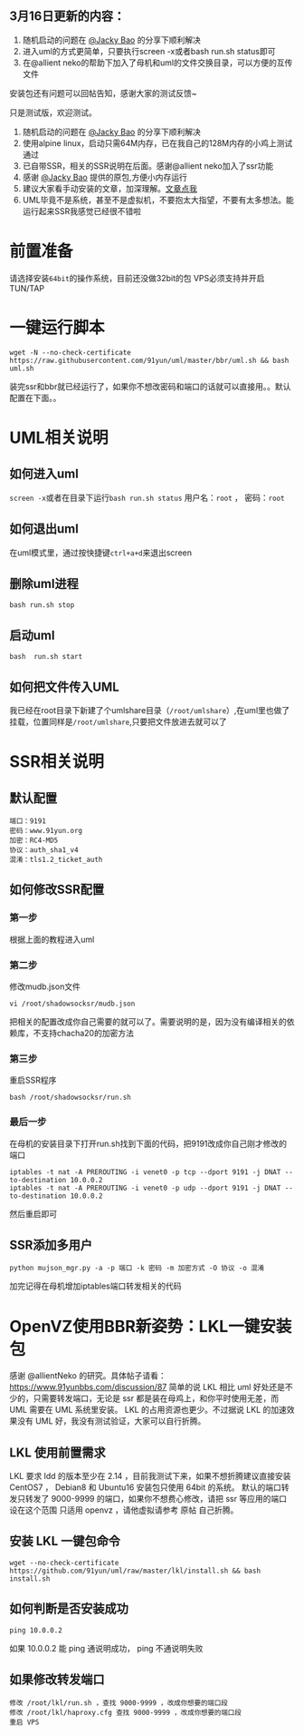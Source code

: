 ## 3月16日更新的内容：
1. 随机启动的问题在 [@Jacky Bao](https://plus.google.com/u/0/108855478531549571757/posts/DabLxwHAwGH) 的分享下顺利解决
2. 进入uml的方式更简单，只要执行screen -x或者bash run.sh status即可
3. 在@allient neko的帮助下加入了母机和uml的文件交换目录，可以方便的互传文件

安装包还有问题可以回帖告知，感谢大家的测试反馈~


只是测试版，欢迎测试。
1. 随机启动的问题在 [@Jacky Bao](https://plus.google.com/u/0/108855478531549571757/posts/DabLxwHAwGH) 的分享下顺利解决
2. 使用alpine linux，启动只需64M内存，已在我自己的128M内存的小鸡上测试通过
3. 已自带SSR，相关的SSR说明在后面。感谢@allient neko加入了ssr功能
4. 感谢 [@Jacky Bao](https://plus.google.com/u/0/108855478531549571757/posts/DabLxwHAwGH) 提供的原包,方便小内存运行
5. 建议大家看手动安装的文章，加深理解。[文章点我](https://www.91yun.org/archives/4996)
6. UML毕竟不是系统，甚至不是虚拟机，不要抱太大指望，不要有太多想法。能运行起来SSR我感觉已经很不错啦


# 前置准备
请选择安装`64bit`的操作系统，目前还没做32bit的包
VPS必须支持并开启TUN/TAP

# 一键运行脚本
```
wget -N --no-check-certificate https://raw.githubusercontent.com/91yun/uml/master/bbr/uml.sh && bash uml.sh
```
装完ssr和bbr就已经运行了，如果你不想改密码和端口的话就可以直接用。。默认配置在下面。。
# UML相关说明
## 如何进入uml
`screen -x`或者在目录下运行`bash run.sh status`
用户名：`root` ， 密码：`root`
## 如何退出uml
在uml模式里，通过按快捷键`ctrl+a+d`来退出screen
## 删除uml进程
```
bash run.sh stop
```
## 启动uml
```
bash  run.sh start
```
## 如何把文件传入UML
我已经在root目录下新建了个umlshare目录（`/root/umlshare`）,在uml里也做了挂载，位置同样是`/root/umlshare`,只要把文件放进去就可以了
# SSR相关说明
## 默认配置
```
端口：9191
密码：www.91yun.org
加密：RC4-MD5
协议：auth_sha1_v4
混淆：tls1.2_ticket_auth
```
## 如何修改SSR配置
### 第一步
根据上面的教程进入uml
### 第二步
修改mudb.json文件
```
vi /root/shadowsocksr/mudb.json
```
把相关的配置改成你自己需要的就可以了。需要说明的是，因为没有编译相关的依赖库，不支持chacha20的加密方法
### 第三步
重启SSR程序
```
bash /root/shadowsocksr/run.sh
```
### 最后一步
在母机的安装目录下打开run.sh找到下面的代码，把9191改成你自己刚才修改的端口
```
iptables -t nat -A PREROUTING -i venet0 -p tcp --dport 9191 -j DNAT --to-destination 10.0.0.2
iptables -t nat -A PREROUTING -i venet0 -p udp --dport 9191 -j DNAT --to-destination 10.0.0.2
```
然后重启即可

## SSR添加多用户
```
python mujson_mgr.py -a -p 端口 -k 密码 -m 加密方式 -O 协议 -o 混淆
```
加完记得在母机增加iptables端口转发相关的代码





# OpenVZ使用BBR新姿势：LKL一键安装包
感谢 @allientNeko 的研究。具体帖子请看： https://www.91yunbbs.com/discussion/87
简单的说 LKL 相比 uml 好处还是不少的，只需要转发端口，无论是 ssr 都是装在母鸡上，和你平时使用无差，而 UML 需要在 UML 系统里安装。 LKL 的占用资源也更少。不过据说 LKL 的加速效果没有 UML 好，我没有测试验证，大家可以自行折腾。

## LKL 使用前置需求
LKL 要求 ldd 的版本至少在 2.14 ，目前我测试下来，如果不想折腾建议直接安装 CentOS7 ， Debian8 和 Ubuntu16
安装包只使用 64bit 的系统。
默认的端口转发只转发了 9000-9999 的端口，如果你不想费心修改，请把 ssr 等应用的端口设在这个范围
只适用 openvz ，请他虚拟请参考 原帖 自己折腾。


## 安装 LKL 一键包命令
```
wget --no-check-certificate https://github.com/91yun/uml/raw/master/lkl/install.sh && bash install.sh
```


## 如何判断是否安装成功
```
ping 10.0.0.2
```
如果 10.0.0.2 能 ping 通说明成功， ping 不通说明失败


## 如果修改转发端口
```
修改 /root/lkl/run.sh ，查找 9000-9999 ，改成你想要的端口段
修改 /root/lkl/haproxy.cfg 查找 9000-9999 ，改成你想要的端口段
重启 VPS
```

